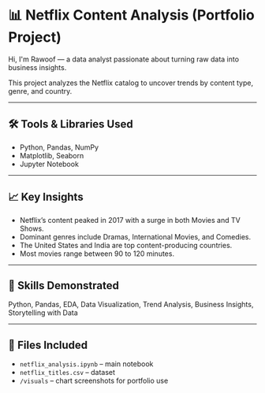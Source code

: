 # 📊 Netflix Content Analysis (Portfolio Project)

Hi, I'm Rawoof — a data analyst passionate about turning raw data into business insights.

This project analyzes the Netflix catalog to uncover trends by content type, genre, and country.

---

## 🛠️ Tools & Libraries Used

- Python, Pandas, NumPy
- Matplotlib, Seaborn
- Jupyter Notebook

---

## 📈 Key Insights

- Netflix’s content peaked in 2017 with a surge in both Movies and TV Shows.
- Dominant genres include Dramas, International Movies, and Comedies.
- The United States and India are top content-producing countries.
- Most movies range between 90 to 120 minutes.

---

## 🧠 Skills Demonstrated

Python, Pandas, EDA, Data Visualization, Trend Analysis, Business Insights, Storytelling with Data

---

## 📂 Files Included

- `netflix_analysis.ipynb` – main notebook
- `netflix_titles.csv` – dataset
- `/visuals` – chart screenshots for portfolio use
